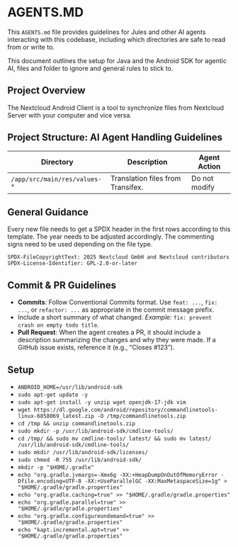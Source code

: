 <!--
 ~ SPDX-FileCopyrightText: 2025 Nextcloud GmbH and Nextcloud contributors
 ~ SPDX-License-Identifier: AGPL-3.0-or-later OR GPL-2.0-only
-->
# AGENTS.MD

This `AGENTS.md` file provides guidelines for Jules and other AI agents interacting with this codebase, including which directories are safe to read from or write to.

This document outlines the setup for Java and the Android SDK for agentic AI, files and folder to ignore and general rules to stick to.

## Project Overview

The Nextcloud Android Client is a tool to synchronize files from Nextcloud Server with your computer and vice versa.

## Project Structure: AI Agent Handling Guidelines

| Directory                    | Description                                         | Agent Action         |
|------------------------------|-----------------------------------------------------|----------------------|
| `/app/src/main/res/values-*` | Translation files from Transifex.                   | Do not modify        |

## General Guidance

Every new file needs to get a SPDX header in the first rows according to this template. 
The year needs to be adjusted accordingly. The commenting signs need to be used depending on the file type.
```
SPDX-FileCopyrightText: 2025 Nextcloud GmbH and Nextcloud contributors
SPDX-License-Identifier: GPL-2.0-or-later
```

## Commit & PR Guidelines
- **Commits**: Follow Conventional Commits format. Use `feat: ...`, `fix: ...`, or `refactor: ...` as appropriate in the commit message prefix.
- Include a short summary of what changed. *Example:* `fix: prevent crash on empty todo title`.
- **Pull Request**: When the agent creates a PR, it should include a description summarizing the changes and why they were made. If a GitHub issue exists, reference it (e.g., “Closes #123”).

## Setup

* `ANDROID_HOME=/usr/lib/android-sdk`
* `sudo apt-get update -y`
* `sudo apt-get install -y unzip wget openjdk-17-jdk vim`
* `wget https://dl.google.com/android/repository/commandlinetools-linux-6858069_latest.zip -O /tmp/commandlinetools.zip`
* `cd /tmp && unzip commandlinetools.zip`
* `sudo mkdir -p /usr/lib/android-sdk/cmdline-tools/`
* `cd /tmp/ && sudo mv cmdline-tools/ latest/ && sudo mv latest/ /usr/lib/android-sdk/cmdline-tools/`
* `sudo mkdir /usr/lib/android-sdk/licenses/`
* `sudo chmod -R 755 /usr/lib/android-sdk/`
* `mkdir -p "$HOME/.gradle"`
* `echo "org.gradle.jvmargs=-Xmx6g -XX:+HeapDumpOnOutOfMemoryError -Dfile.encoding=UTF-8 -XX:+UseParallelGC -XX:MaxMetaspaceSize=1g" > "$HOME/.gradle/gradle.properties"`
* `echo "org.gradle.caching=true" >> "$HOME/.gradle/gradle.properties"`
* `echo "org.gradle.parallel=true" >> "$HOME/.gradle/gradle.properties"`
* `echo "org.gradle.configureondemand=true" >> "$HOME/.gradle/gradle.properties"`
* `echo "kapt.incremental.apt=true" >> "$HOME/.gradle/gradle.properties"`
